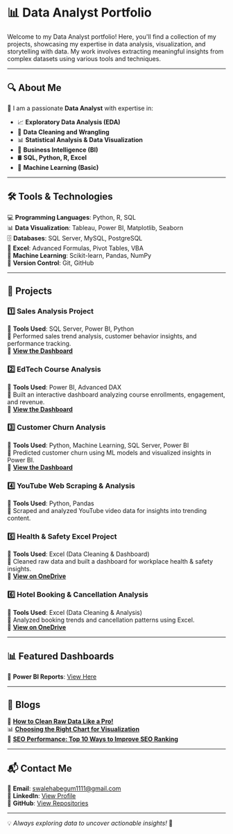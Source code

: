 # 📊 Data Analyst Portfolio

Welcome to my Data Analyst portfolio! Here, you'll find a collection of my projects, showcasing my expertise in data analysis, visualization, and storytelling with data. My work involves extracting meaningful insights from complex datasets using various tools and techniques.

---

## 🔍 About Me

👋 I am a passionate **Data Analyst** with expertise in:
- 📈 **Exploratory Data Analysis (EDA)**
- 🧹 **Data Cleaning and Wrangling**
- 📊 **Statistical Analysis & Data Visualization**
- 🏢 **Business Intelligence (BI)**
- 🛢️ **SQL, Python, R, Excel**
- 🤖 **Machine Learning (Basic)**

---

## 🛠️ Tools & Technologies

💻 **Programming Languages**: Python, R, SQL  
📊 **Data Visualization**: Tableau, Power BI, Matplotlib, Seaborn  
🗄️ **Databases**: SQL Server, MySQL, PostgreSQL  
📜 **Excel**: Advanced Formulas, Pivot Tables, VBA  
🤖 **Machine Learning**: Scikit-learn, Pandas, NumPy  
🔧 **Version Control**: Git, GitHub  

---

## 📂 Projects

### 1️⃣ **Sales Analysis Project**
📌 **Tools Used**: SQL Server, Power BI, Python  
🔹 Performed sales trend analysis, customer behavior insights, and performance tracking.  
🔗 **[View the Dashboard](https://app.powerbi.com/view?r=eyJrIjoiOWVjZGVhMGMtZTNlZS00ODUzLWJiMTctYWQyNzk0NWU0YjJjIiwidCI6ImIyOWMyYzJjLTJiYWUtNDQzMy1iMmQzLTgyNDM1ZGY3YmFlZCJ9)**

### 2️⃣ **EdTech Course Analysis**
📌 **Tools Used**: Power BI, Advanced DAX  
🔹 Built an interactive dashboard analyzing course enrollments, engagement, and revenue.  
🔗 **[View the Dashboard](https://app.powerbi.com/view?r=eyJrIjoiMjliNTljOTItM2I1NC00YjQ0LWI2N2MtZTZkZmZiOGE1YWFjIiwidCI6ImIyOWMyYzJjLTJiYWUtNDQzMy1iMmQzLTgyNDM1ZGY3YmFlZCJ9)**

### 3️⃣ **Customer Churn Analysis**
📌 **Tools Used**: Python, Machine Learning, SQL Server, Power BI  
🔹 Predicted customer churn using ML models and visualized insights in Power BI.  
🔗 **[View the Dashboard](https://app.powerbi.com/view?r=eyJrIjoiMmIzYmJiNDQtNzBlMC00YWE0LWFhOGMtNzYzOTQxYzcwNjhmIiwidCI6ImIyOWMyYzJjLTJiYWUtNDQzMy1iMmQzLTgyNDM1ZGY3YmFlZCJ9&pageName=b3053b0f9fbc6471899b)**

### 4️⃣ **YouTube Web Scraping & Analysis**
📌 **Tools Used**: Python, Pandas  
🔹 Scraped and analyzed YouTube video data for insights into trending content.

### 5️⃣ **Health & Safety Excel Project**
📌 **Tools Used**: Excel (Data Cleaning & Dashboard)  
🔹 Cleaned raw data and built a dashboard for workplace health & safety insights.  
🔗 **[View on OneDrive](https://1drv.ms/x/s!Ai10FFtmv6QYolzHr5qL3L8ffomm?e=RQWTY1)**

### 6️⃣ **Hotel Booking & Cancellation Analysis**
📌 **Tools Used**: Excel (Data Cleaning & Analysis)  
🔹 Analyzed booking trends and cancellation patterns using Excel.  
🔗 **[View on OneDrive](https://1drv.ms/x/s!Ai10FFtmv6QYoggDudUHF9cdmQdn?e=ZveTdh)**

---

## 📊 Featured Dashboards
📌 **Power BI Reports**: [View Here](https://app.powerbi.com/view?r=yourreportlink)

---

## 📝 Blogs
📝 **[How to Clean Raw Data Like a Pro!](https://medium.com/@mullaswaleha402/how-to-clean-raw-data-like-a-pro-abb398dd8a36)**  
📊 **[Choosing the Right Chart for Visualization](https://medium.com/@mullaswaleha402/choosing-the-right-chart-for-visualization-f52e29868b5b)**  
📢 **[SEO Performance: Top 10 Ways to Improve SEO Ranking](https://medium.com/@mullaswaleha402/seo-performance-top-10-ways-to-improve-seo-ranking-b2901501543c)**  

---

## 📬 Contact Me
📧 **Email**: [swalehabegum1111@gmail.com](mailto:swalehabegum1111@gmail.com)  
🔗 **LinkedIn**: [View Profile](https://www.linkedin.com/in/swaleha-begum-mulla-187787324/)  
🔗 **GitHub**: [View Repositories](https://github.com/swaleha2002)  

---

💡 *Always exploring data to uncover actionable insights!* 🚀
